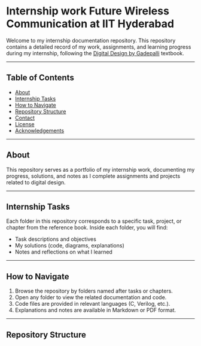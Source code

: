 # Internship work Future Wireless Communication at IIT Hyderabad

Welcome to my internship documentation repository. This repository contains a detailed record of my work, assignments, and learning progress during my internship, following the [Digital Design by Gadepalli](https://github.com/gadepall/digital-design/blob/main/main.pdf) textbook.

---

## Table of Contents

- [About](#about)
- [Internship Tasks](#internship-tasks)
- [How to Navigate](#how-to-navigate)
- [Repository Structure](#repository-structure)
- [Contact](#contact)
- [License](#license)
- [Acknowledgements](#acknowledgements)

---

## About

This repository serves as a portfolio of my internship work, documenting my progress, solutions, and notes as I complete assignments and projects related to digital design.

---

## Internship Tasks

Each folder in this repository corresponds to a specific task, project, or chapter from the reference book. Inside each folder, you will find:

- Task descriptions and objectives
- My solutions (code, diagrams, explanations)
- Notes and reflections on what I learned

---

## How to Navigate

1. Browse the repository by folders named after tasks or chapters.
2. Open any folder to view the related documentation and code.
3. Code files are provided in relevant languages (C, Verilog, etc.).
4. Explanations and notes are available in Markdown or PDF format.

---

## Repository Structure


